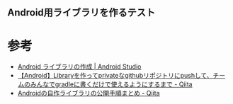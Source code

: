 Android用ライブラリを作るテスト
------------------------------

参考
====

* [Android ライブラリの作成 | Android Studio](https://developer.android.com/studio/projects/android-library.html?hl=ja)
* [【Android】Libraryを作ってprivateなgithubリポジトリにpushして、チームのみんなでgradleに書くだけで使えるようにするまで - Qiita](https://qiita.com/kgmyshin/items/87f560172c31c2fbd899)
* [Androidの自作ライブラリの公開手順まとめ - Qiita](https://qiita.com/taisho6339/items/ac802c13c1409ff33fd7)
